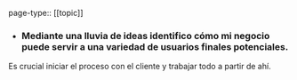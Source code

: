 page-type:: [[topic]]
- ### Mediante una lluvia de ideas identifico cómo mi negocio puede servir a una variedad de usuarios finales potenciales.

Es crucial iniciar el proceso con el cliente y trabajar todo a partir de ahí.



